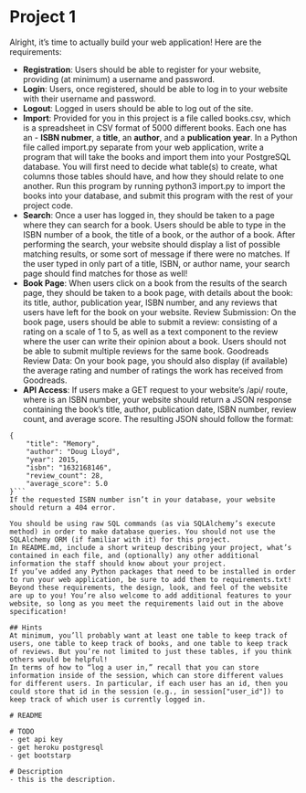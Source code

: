 # Project 1
Alright, it’s time to actually build your web application! Here are the requirements:

- __Registration__: Users should be able to register for your website, providing (at minimum) a username and password.
- __Login__: Users, once registered, should be able to log in to your website with their username and password.
- __Logout__: Logged in users should be able to log out of the site.
- __Import__: Provided for you in this project is a file called books.csv, which is a spreadsheet in CSV format of 5000 different books. Each one has an - __ISBN nubmer__, a __title__, an __author__, and a __publication year__. In a Python file called import.py separate from your web application, write a program that will take the books and import them into your PostgreSQL database. You will first need to decide what table(s) to create, what columns those tables should have, and how they should relate to one another. Run this program by running python3 import.py to import the books into your database, and submit this program with the rest of your project code.
- __Search__: Once a user has logged in, they should be taken to a page where they can search for a book. Users should be able to type in the ISBN number of a book, the title of a book, or the author of a book. After performing the search, your website should display a list of possible matching results, or some sort of message if there were no matches. If the user typed in only part of a title, ISBN, or author name, your search page should find matches for those as well!
- __Book Page__: When users click on a book from the results of the search page, they should be taken to a book page, with details about the book: its title, author, publication year, ISBN number, and any reviews that users have left for the book on your website.
Review Submission: On the book page, users should be able to submit a review: consisting of a rating on a scale of 1 to 5, as well as a text component to the review where the user can write their opinion about a book. Users should not be able to submit multiple reviews for the same book.
Goodreads Review Data: On your book page, you should also display (if available) the average rating and number of ratings the work has received from Goodreads.
- __API Access__: If users make a GET request to your website’s /api/<isbn> route, where <isbn> is an ISBN number, your website should return a JSON response containing the book’s title, author, publication date, ISBN number, review count, and average score. The resulting JSON should follow the format:
```
{
    "title": "Memory",
    "author": "Doug Lloyd",
    "year": 2015,
    "isbn": "1632168146",
    "review_count": 28,
    "average_score": 5.0
}```
If the requested ISBN number isn’t in your database, your website should return a 404 error.

You should be using raw SQL commands (as via SQLAlchemy’s execute method) in order to make database queries. You should not use the SQLAlchemy ORM (if familiar with it) for this project.
In README.md, include a short writeup describing your project, what’s contained in each file, and (optionally) any other additional information the staff should know about your project.
If you’ve added any Python packages that need to be installed in order to run your web application, be sure to add them to requirements.txt!
Beyond these requirements, the design, look, and feel of the website are up to you! You’re also welcome to add additional features to your website, so long as you meet the requirements laid out in the above specification!

## Hints
At minimum, you’ll probably want at least one table to keep track of users, one table to keep track of books, and one table to keep track of reviews. But you’re not limited to just these tables, if you think others would be helpful!
In terms of how to “log a user in,” recall that you can store information inside of the session, which can store different values for different users. In particular, if each user has an id, then you could store that id in the session (e.g., in session["user_id"]) to keep track of which user is currently logged in.

# README

# TODO
- get api key
- get heroku postgresql
- get bootstarp

# Description
- this is the description. 
